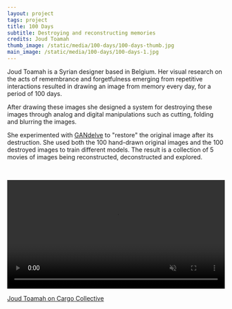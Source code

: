 ```yaml
---
layout: project
tags: project
title: 100 Days
subtitle: Destroying and reconstructing memories
credits: Joud Toamah
thumb_image: /static/media/100-days/100-days-thumb.jpg
main_image: /static/media/100-days/100-days-1.jpg
---
```


Joud Toamah is a Syrian designer based in Belgium. Her visual research on the acts of remembrance and forgetfulness emerging from repetitive interactions resulted in drawing an image from memory every day, for a period of 100 days.

After drawing these images she designed a system for destroying these images through analog and digital manipulations such as cutting, folding and blurring the images.

She experimented with [GANdelve](/tools/gandelve) to "restore" the original image after its destruction. She used both the 100 hand-drawn original images and the 100 destroyed images to train different models. The result is a collection of 5 movies of images being reconstructed, deconstructed and explored.

<br/>

<video loop autoplay muted src="/static/media/100-days/100-days.mp4" width="100%"></video>

[Joud Toamah on Cargo Collective](https://cargocollective.com/joudtoamah)
